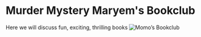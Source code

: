# Murder Mystery Maryem's Bookclub

Here we will discuss fun, exciting, thrilling books ![Momo’s Bookclub]([https://github.com/23W-GBAC/Maryem-Mohamed/assets/148862796/4873ce92-e879-4d03-b6d2-c1a2667df4b1](https://www.canva.com/design/DAF4LC6DfKM/0v-gvaa9MNlRj3YysAZH8Q/edit?utm_content=DAF4LC6DfKM&utm_campaign=designshare&utm_medium=link2&utm_source=sharebutton)https://www.canva.com/design/DAF4LC6DfKM/0v-gvaa9MNlRj3YysAZH8Q/edit?utm_content=DAF4LC6DfKM&utm_campaign=designshare&utm_medium=link2&utm_source=sharebutton)
